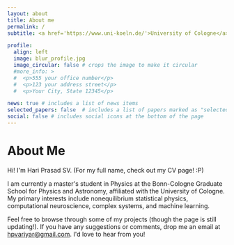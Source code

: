 ```yaml
---
layout: about
title: About me
permalink: /
subtitle: <a href='https://www.uni-koeln.de/'>University of Cologne</a>. Zulpicher Str. Cologne. Germany.

profile:
  align: left
  image: blur_profile.jpg
  image_circular: false # crops the image to make it circular
  #more_info: >
  #  <p>555 your office number</p>
  #  <p>123 your address street</p>
  #  <p>Your City, State 12345</p>

news: true # includes a list of news items
selected_papers: false  # includes a list of papers marked as "selected={true}"
social: false # includes social icons at the bottom of the page
---
```


# About Me

Hi! I'm Hari Prasad SV. (For my full name, check out my CV page! :P)

I am currently a master's student in Physics at the Bonn-Cologne Graduate School for Physics and Astronomy, affiliated with the University of Cologne. My primary interests include nonequilibrium statistical physics, computational neuroscience, complex systems, and machine learning.

Feel free to browse through some of my projects (though the page is still updating!). If you have any suggestions or comments, drop me an email at [hpvariyar@gmail.com](mailto:hpvariyar@gmail.com). I'd love to hear from you!

